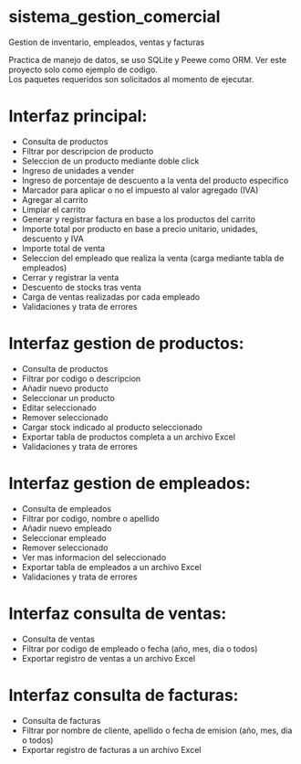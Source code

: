 # sistema_gestion_comercial

Gestion de inventario, empleados, ventas y facturas

Practica de manejo de datos, se uso SQLite y Peewe como ORM. Ver este proyecto solo como ejemplo de codigo. \
Los paquetes requeridos son solicitados al momento de ejecutar.

# Interfaz principal:

- Consulta de productos
- Filtrar por descripcion de producto
- Seleccion de un producto mediante doble click
- Ingreso de unidades a vender
- Ingreso de porcentaje de descuento a la venta del producto especifico
- Marcador para aplicar o no el impuesto al valor agregado (IVA)
- Agregar al carrito
- Limpiar el carrito
- Generar y registrar factura en base a los productos del carrito
- Importe total por producto en base a precio unitario, unidades, descuento y IVA
- Importe total de venta
- Seleccion del empleado que realiza la venta (carga mediante tabla de empleados)
- Cerrar y registrar la venta
- Descuento de stocks tras venta
- Carga de ventas realizadas por cada empleado
- Validaciones y trata de errores

# Interfaz gestion de productos:

- Consulta de productos
- Filtrar por codigo o descripcion
- Añadir nuevo producto
- Seleccionar un producto
- Editar seleccionado
- Remover seleccionado
- Cargar stock indicado al producto seleccionado
- Exportar tabla de productos completa a un archivo Excel
- Validaciones y trata de errores

# Interfaz gestion de empleados:

- Consulta de empleados
- Filtrar por codigo, nombre o apellido
- Añadir nuevo empleado
- Seleccionar empleado
- Remover seleccionado
- Ver mas informacion del seleccionado
- Exportar tabla de empleados a un archivo Excel
- Validaciones y trata de errores

# Interfaz consulta de ventas:

- Consulta de ventas
- Filtrar por codigo de empleado o fecha (año, mes, dia o todos)
- Exportar registro de ventas a un archivo Excel

# Interfaz consulta de facturas:

- Consulta de facturas
- Filtrar por nombre de cliente, apellido o fecha de emision (año, mes, dia o todos)
- Exportar registro de facturas a un archivo Excel
